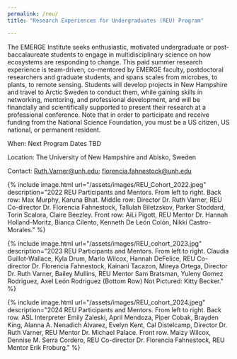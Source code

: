 ```yaml
---
permalink: /reu/
title: "Research Experiences for Undergraduates (REU) Program"

---
```


The EMERGE Institute seeks enthusiastic, motivated undergraduate or post-baccalaureate students to engage in multidisciplinary science on how ecosystems are responding to change. This paid summer research experience is team-driven, co-mentored by EMERGE faculty, postdoctoral researchers and graduate students, and spans scales from microbes, to plants, to remote sensing. Students will develop projects in New Hampshire and travel to Arctic Sweden to conduct them, while gaining skills in networking, mentoring, and professional development, and will be financially and scientifically supported to present their research at a professional conference. Note that in order to participate and receive funding from the National Science Foundation, you must be a US citizen, US national, or permanent resident.

When: Next Program Dates TBD

Location: The University of New Hampshire and Abisko, Sweden

Contact: Ruth.Varner@unh.edu; florencia.fahnestock@unh.edu



{% include image.html url="/assets/images/REU_Cohort_2022.jpeg" description="2022 REU Participants and Mentors. From left to right. Back row: Max Murphy, Karuna Bhat. Middle row: Director Dr. Ruth Varner, REU Co-director Dr. Florencia Fahnestock, Tallulah Biletzskov, Parker Stoddard, Torin Scalora, Claire Beezley. Front row: AiLi Pigott, REU Mentor Dr. Hannah Holland-Moritz, Bianca Cilento, Kenneth De León Colón, Nikki Castro-Morales." %}

{% include image.html url="/assets/images/REU_cohort_2023.jpg" description="2023 REU Participants and Mentors. From left to right. Claudia Guillot-Wallace, Kyla Drum, Marlo Wilcox, Hannah DeFelice, REU Co-director Dr. Florencia Fahnestock, Kainani Tacazon, Mireya Ortega, Director Dr. Ruth Varner, Bailey Mullins, REU Mentor Sam Bratsman, Yuleny Gomez Rodriguez, Axel León Rodríguez (Bottom Row) Not Pictured: Kitty Becker." %}

{% include image.html url="/assets/images/REU_cohort_2024.jpeg" description="2024 REU Participants and Mentors. From left to right. Back row. ASL Interpreter Emily Zaleski, April Mendoza, Piper Cobak, Brayden King, Alanna A. Nenadich Álvarez, Evelyn Kent, Cal Distelcamp, Director Dr. Ruth Varner, REU Mentor Dr. Michael Palace. Front row. Maizy Wilcox, Dennise M. Serra Cordero, REU Co-director Dr. Florencia Fahnestock, REU Mentor Erik Froburg." %}
